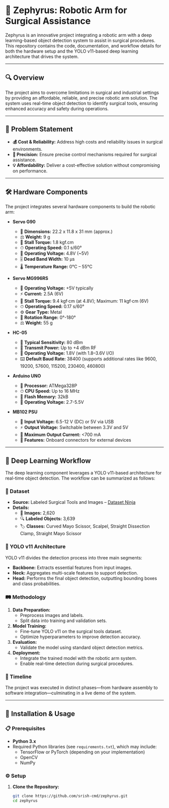 # 🤖 Zephyrus: Robotic Arm for Surgical Assistance

Zephyrus is an innovative project integrating a robotic arm with a deep learning-based object detection system to assist in surgical procedures. This repository contains the code, documentation, and workflow details for both the hardware setup and the YOLO v11-based deep learning architecture that drives the system.

---

## 🔍 Overview

The project aims to overcome limitations in surgical and industrial settings by providing an affordable, reliable, and precise robotic arm solution. The system uses real-time object detection to identify surgical tools, ensuring enhanced accuracy and safety during operations.

---

## 📝 Problem Statement

- **💰 Cost & Reliability:** Address high costs and reliability issues in surgical environments.
- **🎯 Precision:** Ensure precise control mechanisms required for surgical assistance.
- **💡 Affordability:** Deliver a cost-effective solution without compromising on performance.

---

## 🛠 Hardware Components

The project integrates several hardware components to build the robotic arm:

- **Servo G90**
  - 📏 **Dimensions:** 22.2 x 11.8 x 31 mm (approx.)
  - ⚖️ **Weight:** 9 g 
  - 💪 **Stall Torque:** 1.8 kgf.cm
  - ⏱ **Operating Speed:** 0.1 s/60°
  - 🔌 **Operating Voltage:** 4.8V (~5V)
  - 🎚 **Dead Band Width:** 10 µs
  - 🌡 **Temperature Range:** 0°C – 55°C

- **Servo MG996RS**
  - 🔌 **Operating Voltage:** +5V typically
  - ⚡ **Current:** 2.5A (6V)
  - 💪 **Stall Torque:** 9.4 kgf·cm (at 4.8V); Maximum: 11 kgf·cm (6V)
  - ⏱ **Operating Speed:** 0.17 s/60°
  - ⚙️ **Gear Type:** Metal
  - 🔄 **Rotation Range:** 0°-180°
  - ⚖️ **Weight:** 55 g

- **HC-05**
  - 📡 **Typical Sensitivity:** 80 dBm
  - 🔋 **Transmit Power:** Up to +4 dBm RF
  - 🔌 **Operating Voltage:** 1.8V (with 1.8–3.6V I/O)
  - ⌨️ **Default Baud Rate:** 38400 (supports additional rates like 9600, 19200, 57600, 115200, 230400, 460800)

- **Arduino UNO**
  - 🧠 **Processor:** ATMega328P
  - ⏱ **CPU Speed:** Up to 16 MHz
  - 💾 **Flash Memory:** 32kB
  - 🔌 **Operating Voltage:** 2.7-5.5V

- **MB102 PSU**
  - 🔌 **Input Voltage:** 6.5-12 V (DC) or 5V via USB
  - ⚡ **Output Voltage:** Switchable between 3.3V and 5V
  - 🔋 **Maximum Output Current:** <700 mA
  - 🔗 **Features:** Onboard connectors for external devices

---

## 🧠 Deep Learning Workflow

The deep learning component leverages a YOLO v11-based architecture for real-time object detection. The workflow can be summarized as follows:

### 📂 Dataset

- **Source:** Labeled Surgical Tools and Images – [Dataset Ninja](https://datasetninja.com/labeled-surgical-tools-and-images)
- **Details:**
  - 📸 **Images:** 2,620
  - 🔍 **Labeled Objects:** 3,639
  - 🏷 **Classes:** Curved Mayo Scissor, Scalpel, Straight Dissection Clamp, Straight Mayo Scissor

### 🧩 YOLO v11 Architecture

YOLO v11 divides the detection process into three main segments:

- **Backbone:** Extracts essential features from input images.
- **Neck:** Aggregates multi-scale features to support detection.
- **Head:** Performs the final object detection, outputting bounding boxes and class probabilities.

### 🛤 Methodology

1. **Data Preparation:** 
   - Preprocess images and labels.
   - Split data into training and validation sets.
2. **Model Training:**
   - Fine-tune YOLO v11 on the surgical tools dataset.
   - Optimize hyperparameters to improve detection accuracy.
3. **Evaluation:**
   - Validate the model using standard object detection metrics.
4. **Deployment:**
   - Integrate the trained model with the robotic arm system.
   - Enable real-time detection during surgical procedures.

### 📅 Timeline

The project was executed in distinct phases—from hardware assembly to software integration—culminating in a live demo of the system.

---

## 🚀 Installation & Usage

### 📋 Prerequisites

- **Python 3.x**  
- Required Python libraries (see `requirements.txt`), which may include:
  - TensorFlow or PyTorch (depending on your implementation)
  - OpenCV
  - NumPy

### ⚙️ Setup

1. **Clone the Repository:**
   ```bash
   git clone https://github.com/srish-cmd/zephyrus.git
   cd zephyrus
